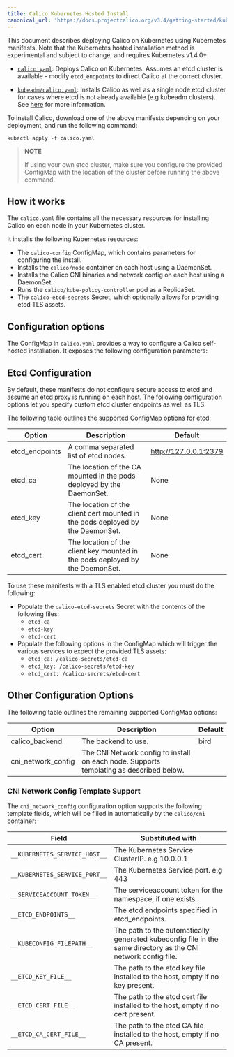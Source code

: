 ```yaml
---
title: Calico Kubernetes Hosted Install
canonical_url: 'https://docs.projectcalico.org/v3.4/getting-started/kubernetes/installation/hosted/hosted'
---
```


This document describes deploying Calico on Kubernetes using Kubernetes manifests.  Note that the Kubernetes hosted installation method is experimental and subject to change, and requires Kubernetes v1.4.0+.

- [`calico.yaml`](calico.yaml): Deploys Calico on Kubernetes.  Assumes an etcd cluster is available - modify `etcd_endpoints` to direct Calico at the correct cluster.

- [`kubeadm/calico.yaml`](kubeadm/calico.yaml):  Installs Calico as well as a single node etcd cluster for cases where etcd is not already available (e.g kubeadm clusters).  See [here](kubeadm) for more information.

To install Calico, download one of the above manifests depending on your deployment, and run the following command:

```shell
kubectl apply -f calico.yaml
```

> **NOTE**
>
> If using your own etcd cluster, make sure you configure the provided ConfigMap with the location of the cluster before running the above command. 

## How it works

The `calico.yaml` file contains all the necessary resources for installing Calico on each node in your Kubernetes cluster.

It installs the following Kubernetes resources: 

- The `calico-config` ConfigMap, which contains parameters for configuring the install.
- Installs the `calico/node` container on each host using a DaemonSet.
- Installs the Calico CNI binaries and network config on each host using a DaemonSet.
- Runs the `calico/kube-policy-controller` pod as a ReplicaSet.
- The `calico-etcd-secrets` Secret, which optionally allows for providing etcd TLS assets.

## Configuration options

The ConfigMap in `calico.yaml` provides a way to configure a Calico self-hosted installation.  It exposes
the following configuration parameters:

## Etcd Configuration

By default, these manifests do not configure secure access to etcd and assume an etcd proxy is running on each host.  The following configuration
options let you specify custom etcd cluster endpoints as well as TLS.  

The following table outlines the supported ConfigMap options for etcd:
 
| Option                 | Description    | Default 
|------------------------|----------------|----------
| etcd_endpoints         | A comma separated list of etcd nodes. | http://127.0.0.1:2379
| etcd_ca                | The location of the CA mounted in the pods deployed by the DaemonSet. | None
| etcd_key               | The location of the client cert mounted in the pods deployed by the DaemonSet. | None
| etcd_cert              | The location of the client key mounted in the pods deployed by the DaemonSet. | None

To use these manifests with a TLS enabled etcd cluster you must do the following:

- Populate the `calico-etcd-secrets` Secret with the contents of the following files: 
  - `etcd-ca`
  - `etcd-key`
  - `etcd-cert`
- Populate the following options in the ConfigMap which will trigger the various services to expect the provided TLS assets: 
  - `etcd_ca: /calico-secrets/etcd-ca`
  - `etcd_key: /calico-secrets/etcd-key`
  - `etcd_cert: /calico-secrets/etcd-cert`


## Other Configuration Options

The following table outlines the remaining supported ConfigMap options: 

| Option                 | Description         | Default 
|------------------------|---------------------|----------
| calico_backend         | The backend to use. | bird 
| cni_network_config     | The CNI Network config to install on each node.  Supports templating as described below. | 


### CNI Network Config Template Support

The `cni_network_config` configuration option supports the following template fields, which will 
be filled in automatically by the `calico/cni` container:

| Field                                 | Substituted with 
|---------------------------------------|----------------------------------
| `__KUBERNETES_SERVICE_HOST__`         | The Kubernetes Service ClusterIP. e.g 10.0.0.1 
| `__KUBERNETES_SERVICE_PORT__`         | The Kubernetes Service port. e.g 443
| `__SERVICEACCOUNT_TOKEN__`            | The serviceaccount token for the namespace, if one exists.
| `__ETCD_ENDPOINTS__`                  | The etcd endpoints specified in etcd_endpoints. 
| `__KUBECONFIG_FILEPATH__`             | The path to the automatically generated kubeconfig file in the same directory as the CNI network config file.
| `__ETCD_KEY_FILE__`                   | The path to the etcd key file installed to the host, empty if no key present.
| `__ETCD_CERT_FILE__`                  | The path to the etcd cert file installed to the host, empty if no cert present.
| `__ETCD_CA_CERT_FILE__`               | The path to the etcd CA file installed to the host, empty if no CA present.
